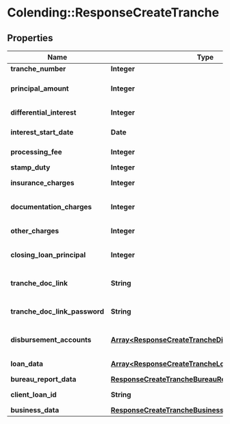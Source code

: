 # Colending::ResponseCreateTranche

## Properties
Name | Type | Description | Notes
------------ | ------------- | ------------- | -------------
**tranche_number** | **Integer** | Tranche Number | [optional] 
**principal_amount** | **Integer** | Principal amount to be disbursed in the tranche | [optional] 
**differential_interest** | **Integer** | Broken period interest amount | [optional] 
**interest_start_date** | **Date** | Pre Emi interest due date | [optional] 
**processing_fee** | **Integer** | Processing fee amount (Inckusive of GST) | [optional] 
**stamp_duty** | **Integer** | Stamp duty amount | [optional] 
**insurance_charges** | **Integer** | Insurance premium inclusive of GST | [optional] 
**documentation_charges** | **Integer** | Total documentation charges inclusive of GST | [optional] 
**other_charges** | **Integer** | Any other charges inclusive of GST | [optional] 
**closing_loan_principal** | **Integer** | Balance principal amount after this tranche | [optional] 
**tranche_doc_link** | **String** | Link to the corresponding document | [optional] 
**tranche_doc_link_password** | **String** | Link to the corresponding document | [optional] 
**disbursement_accounts** | [**Array&lt;ResponseCreateTrancheDisbursementAccounts&gt;**](ResponseCreateTrancheDisbursementAccounts.md) | Refer table DisbursementAccounts for attributes | [optional] 
**loan_data** | [**Array&lt;ResponseCreateTrancheLoanData&gt;**](ResponseCreateTrancheLoanData.md) | Refer table LoanData for attributes | [optional] 
**bureau_report_data** | [**ResponseCreateTrancheBureauReportData**](ResponseCreateTrancheBureauReportData.md) |  | [optional] 
**client_loan_id** | **String** | Loan ID as per Partner&amp;#39;s LMS | [optional] 
**business_data** | [**ResponseCreateTrancheBusinessData**](ResponseCreateTrancheBusinessData.md) |  | [optional] 

